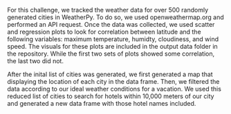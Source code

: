 For this challenge, we tracked the weather data for over 500 randomly generated cities in WeatherPy.  To do so, we used openweathermap.org and performed an API request.  Once the data was collected, we used scatter and regression plots to look for correlation between latitude and the following variables:  maximum temperature, humidty, cloudiness, and wind speed.  The visuals for these plots are included in the output data folder in the repository.  While the first two sets of plots showed some correlation, the last two did not. 

After the inital list of cities was generated, we first generated a map that displaying the location of each city in the data frame.  Then, we filtered the data according to our ideal weather conditions for a vacation.  We used this reduced list of cities to search for hotels within 10,000 meters of our city and generated a new data frame with those hotel names included.  
